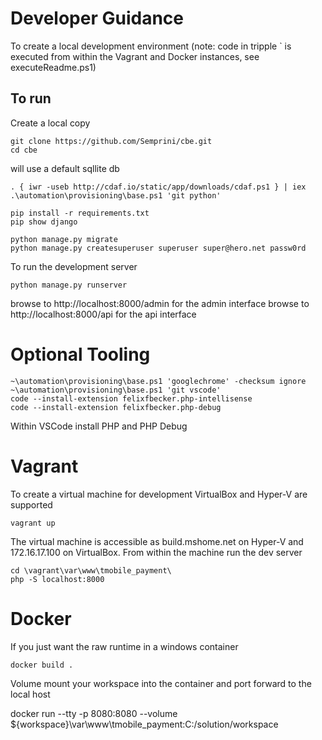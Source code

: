 # Developer Guidance

To create a local development environment (note: code in tripple ` is executed from within the Vagrant and Docker instances, see executeReadme.ps1)

## To run

Create a local copy

    git clone https://github.com/Semprini/cbe.git
    cd cbe

will use a default sqllite db

```
. { iwr -useb http://cdaf.io/static/app/downloads/cdaf.ps1 } | iex
.\automation\provisioning\base.ps1 'git python'

pip install -r requirements.txt
pip show django

python manage.py migrate
python manage.py createsuperuser superuser super@hero.net passw0rd
```

To run the development server
    
    python manage.py runserver

browse to http://localhost:8000/admin for the admin interface
browse to http://localhost:8000/api for the api interface

# Optional Tooling

    ~\automation\provisioning\base.ps1 'googlechrome' -checksum ignore
    ~\automation\provisioning\base.ps1 'git vscode'
    code --install-extension felixfbecker.php-intellisense
    code --install-extension felixfbecker.php-debug

Within VSCode install PHP and PHP Debug

# Vagrant

To create a virtual machine for development VirtualBox and Hyper-V are supported

    vagrant up

The virtual machine is accessible as build.mshome.net on Hyper-V and 172.16.17.100 on VirtualBox. From within the machine run the dev server

    cd \vagrant\var\www\tmobile_payment\
    php -S localhost:8000

# Docker

If you just want the raw runtime in a windows container

    docker build .

Volume mount your workspace into the container and port forward to the local host

   docker run --tty -p 8080:8080 --volume ${workspace}\var\www\tmobile_payment:C:/solution/workspace <container>
